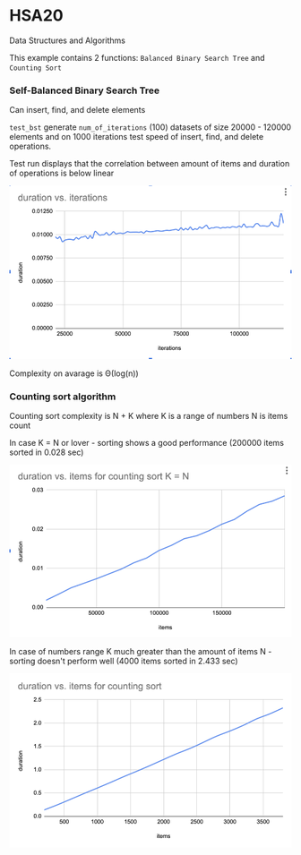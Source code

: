 # HSA20
Data Structures and Algorithms

This example contains 2 functions: `Balanced Binary Search Tree` and `Counting Sort`

### Self-Balanced Binary Search Tree

Can insert, find, and delete elements

`test_bst` generate `num_of_iterations` (100) datasets of size 20000 - 120000 elements and on 1000 iterations test
speed of insert, find, and delete operations.

Test run displays that the correlation between amount of items and duration of operations is below linear

![Iterations to duration](./bst_iterations_to_duration.png?raw=true "Iterations to duration")

Complexity on avarage is Θ(log(n))

### Counting sort algorithm

Counting sort complexity is N + K where 
K is a range of numbers
N is items count

In case K = N or lover - sorting shows a good performance (200000 items sorted in 0.028 sec)

![Counting sort iterations to duration positive](./counting_sort_iterations_to_duration_pos.png?raw=true "Counting sort iterations to duration")

In case of numbers range K much greater than the amount of items N - sorting doesn't perform well (4000 items sorted in 2.433 sec)

![Counting sort iterations to duration negative](./counting_sort_iterations_to_duration_neg.png?raw=true "Counting sort iterations to duration")
